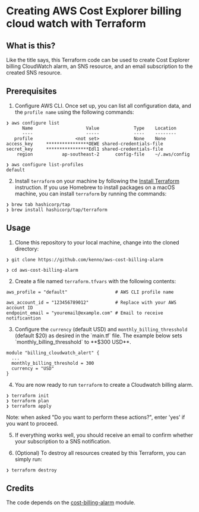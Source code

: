 # Creating AWS Cost Explorer billing cloud watch with Terraform

## What is this?

Like the title says, this Terraform code can be used to create Cost Explorer
billing CloudWatch alarm, an SNS resource, and an email subscription to the
created SNS resource.

## Prerequisites

1. Configure AWS CLI. Once set up, you can list all configuration data, and 
the `profile name` using the following commands:

```
❯ aws configure list
      Name                    Value             Type    Location
      ----                    -----             ----    --------
   profile                <not set>             None    None
access_key     ****************OEWE shared-credentials-file
secret_key     ****************Edl1 shared-credentials-file
    region           ap-southeast-2      config-file    ~/.aws/config

❯ aws configure list-profiles
default
```

2. Install `terraform` on your machine by following the [Install Terraform](https://developer.hashicorp.com/terraform/tutorials/aws-get-started/install-cli)
instruction. If you use Homebrew to install packages on a macOS machine, you
can install `terraform` by running the commands:

```
❯ brew tab hashicorp/tap
❯ brew install hashicorp/tap/terraform 
```

## Usage

1. Clone this repository to your local machine, change into the cloned directory:

```
❯ git clone https://github.com/kenno/aws-cost-billing-alarm

❯ cd aws-cost-billing-alarm

```

2. Create a file named `terraform.tfvars` with the following contents:

```
aws_profile = "default"                  # AWS CLI profile name

aws_account_id = "123456789012"          # Replace with your AWS account ID
endpoint_email = "youremail@example.com" # Email to receive notificantion
```

3. Configure the `currency` (default USD) and `monthly_billing_thresshold` (default $20) as desired in the `main.tf` file. The example
below sets `monthly_billing_thresshold` to **$300 USD**.

```
module "billing_cloudwatch_alert" {
  ...
  monthly_billing_threshold = 300
  currency = "USD"
}
```

4. You are now ready to run `terraform` to create a Cloudwatch billing alarm.

```
❯ terraform init
❯ terraform plan
❯ terraform apply
```

Note: when asked "Do you want to perform these actions?", enter 'yes' if you
want to proceed.

5. If everything works well, you should receive an email to confirm whether
your subscription to a SNS notification.

6. (Optional) To destroy all resources created by this Terraform, you can simply
run:

```
❯ terraform destroy
```

## Credits

The code depends on the [cost-billing-alarm](https://registry.terraform.io/modules/binbashar/cost-billing-alarm/aws/latest) module.
